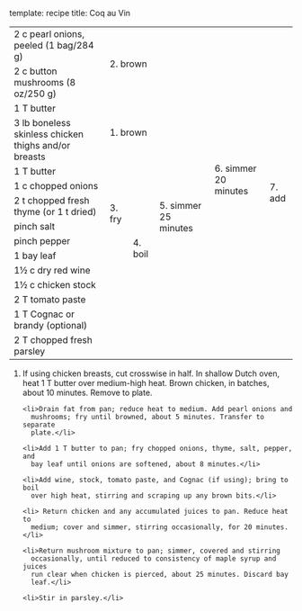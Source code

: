 template: recipe
title: Coq au Vin

  <table>
    <tr>
      <td>2 c pearl onions, peeled (1 bag/284 g)</td>
      <td rowspan="2" colspan="3">2. brown</td>
      <td rowspan="14" class="vertical">6. simmer 20 minutes</td>
      <td rowspan="15" class="vertical">7. add</td>
    </tr>
    <tr>
      <td>2 c button mushrooms (8 oz/250 g)</td>
    </tr>
    <tr>
      <td>1 T butter</td>
      <td rowspan="2" colspan="2">1. brown</td>
      <td rowspan="12" class="vertical">5. simmer 25 minutes</td>
    </tr>
    <tr>
      <td>3 lb boneless skinless chicken thighs and/or breasts</td>
    </tr>
    <tr>
      <td>1 T butter</td>
      <td rowspan="6">3. fry</td>
      <td rowspan="10">4. boil</td>
    </tr>
    <tr>
      <td>1 c chopped onions</td>
    </tr>
    <tr>
      <td>2 t chopped fresh thyme (or 1 t dried)</td>
    </tr>
    <tr>
      <td>pinch salt</td>
    </tr>
    <tr>
      <td>pinch pepper</td>
    </tr>
    <tr>
      <td>1 bay leaf</td>
    </tr>
    <tr>
      <td>1&frac12; c dry red wine</td>
      <td colspan="2" rowspan="4">
    </tr>
    <tr>
      <td>1&frac12; c chicken stock</td>
    </tr>
    <tr>
      <td>2 T tomato paste</td>
    </tr>
    <tr>
      <td>1 T Cognac or brandy (optional)</td>
    </tr>
    <tr>
      <td>2 T chopped fresh parsley</td>
      <td colspan="4" class="righthide">
    </tr>
  </table>

  <ol>
    <li>If using chicken breasts, cut crosswise in half. In shallow Dutch
      oven, heat 1 T butter over medium-high heat. Brown chicken, in
      batches, about 10 minutes. Remove to plate.</li>

    <li>Drain fat from pan; reduce heat to medium. Add pearl onions and
      mushrooms; fry until browned, about 5 minutes. Transfer to separate
      plate.</li>

    <li>Add 1 T butter to pan; fry chopped onions, thyme, salt, pepper, and
      bay leaf until onions are softened, about 8 minutes.</li>

    <li>Add wine, stock, tomato paste, and Cognac (if using); bring to boil
      over high heat, stirring and scraping up any brown bits.</li>

    <li> Return chicken and any accumulated juices to pan. Reduce heat to
      medium; cover and simmer, stirring occasionally, for 20 minutes.</li>

    <li>Return mushroom mixture to pan; simmer, covered and stirring
      occasionally, until reduced to consistency of maple syrup and juices
      run clear when chicken is pierced, about 25 minutes. Discard bay
      leaf.</li>

    <li>Stir in parsley.</li>
  </ol>